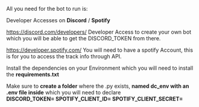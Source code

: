 All you need for the bot to run is:

Developer Accesses on **Discord** / **Spotify** 

https://discord.com/developers/
Developer Access to create your own bot which you will be able to get the DISCORD_TOKEN from there.

https://developer.spotify.com/
You will need to have a spotify Account, this is for you to access the track info through API.


Install the dependencies on your Environment which you will need to install the **requirements.txt**

Make sure to **create a folder** where the .py exists, **named dc_env with an .env file inside** which you will need to declare  
**DISCORD_TOKEN= 
SPOTIFY_CLIENT_ID=
SPOTIFY_CLIENT_SECRET=**
